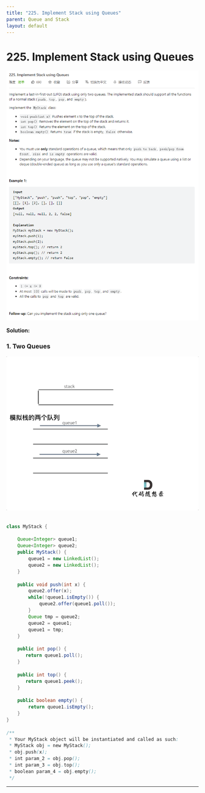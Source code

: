 ```yaml
---
title: "225. Implement Stack using Queues"
parent: Queue and Stack
layout: default
---
```


# 225. Implement Stack using Queues

![Example](../../assets/225.png)

**Solution:**

### 1. Two Queues

![Example](../../assets/225.gif)

```java

class MyStack {

    Queue<Integer> queue1;
    Queue<Integer> queue2;
    public MyStack() {
        queue1 = new LinkedList();
        queue2 = new LinkedList();
    }

    public void push(int x) {
        queue2.offer(x);
        while(!queue1.isEmpty()) {
            queue2.offer(queue1.poll());
        }
        Queue tmp = queue2;
        queue2 = queue1;
        queue1 = tmp;
    }

    public int pop() {
       return queue1.poll();
    }

    public int top() {
       return queue1.peek();
    }

    public boolean empty() {
        return queue1.isEmpty();
    }
}

/**
 * Your MyStack object will be instantiated and called as such:
 * MyStack obj = new MyStack();
 * obj.push(x);
 * int param_2 = obj.pop();
 * int param_3 = obj.top();
 * boolean param_4 = obj.empty();
 */

```

---
